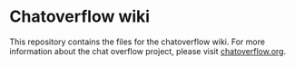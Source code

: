 # Chatoverflow wiki

This repository contains the files for the chatoverflow wiki. For more information about the chat overflow project, please visit [chatoverflow.org](http://chatoverflow.org).
